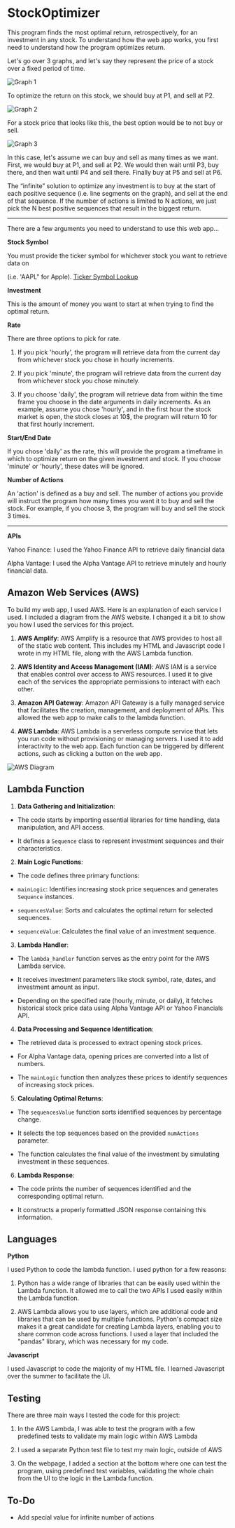 # StockOptimizer
This program finds the most optimal return, retrospectively, for an investment in any stock. To understand how the web app works, you first need to understand how the program optimizes return.

  

Let's go over 3 graphs, and let's say they represent the price of a stock over a fixed period of time.

  

![Graph 1](https://i.ibb.co/5GbRDVT/Screen-Shot-2023-08-08-at-9-23-46-PM.png)

To optimize the return on this stock, we should buy at P1, and sell at P2.

  

![Graph 2](https://i.ibb.co/WvsSCJf/Screen-Shot-2023-08-08-at-9-36-22-PM.png)

For a stock price that looks like this, the best option would be to not buy or sell.

  

![Graph 3](https://i.ibb.co/MPCCXFN/Screen-Shot-2023-08-09-at-5-14-50-PM.png)

  

In this case, let's assume we can buy and sell as many times as we want. First, we would buy at P1, and sell at P2. We would then wait until P3, buy there, and then wait until P4 and sell there. Finally buy at P5 and sell at P6.

  

The “infinite” solution to optimize any investment is to buy at the start of each positive sequence (i.e. line segments on the graph), and sell at the end of that sequence. If the number of actions is limited to N actions, we just pick the N best positive sequences that result in the biggest return.

  

---

  

There are a few arguments you need to understand to use this web app...

  

**Stock Symbol**

You must provide the ticker symbol for whichever stock you want to retrieve data on

(i.e. 'AAPL" for Apple). [Ticker Symbol Lookup](https://finance.yahoo.com/lookup/)

  

**Investment**

This is the amount of money you want to start at when trying to find the optimal return.

  

**Rate**

There are three options to pick for rate.

  

1. If you pick 'hourly', the program will retrieve data from the current day from whichever stock you chose in hourly increments.

2. If you pick 'minute', the program will retrieve data from the current day from whichever stock you chose minutely.

3. If you choose 'daily', the program will retrieve data from within the time frame you choose in the date arguments in daily increments. As an example, assume you chose 'hourly', and in the first hour the stock market is open, the stock closes at 10$, the program will return 10 for that first hourly increment.

  

**Start/End Date**

If you chose 'daily' as the rate, this will provide the program a timeframe in which to optimize return on the given investment and stock. If you choose 'minute' or 'hourly', these dates will be ignored.

  

**Number of Actions**

An 'action' is defined as a buy and sell. The number of actions you provide will instruct the program how many times you want it to buy and sell the stock. For example, if you choose 3, the program will buy and sell the stock 3 times.

  

---

  

**APIs**

Yahoo Finance: I used the Yahoo Finance API to retrieve daily financial data

Alpha Vantage: I used the Alpha Vantage API to retrieve minutely and hourly financial data.

  

## Amazon Web Services (AWS)

To build my web app, I used AWS. Here is an explanation of each service I used. I included a diagram from the AWS website. I changed it a bit to show you how I used the services for this project.

1. **AWS Amplify**: AWS Amplify is a resource that AWS provides to host all of the static web content. This includes my HTML and Javascript code I wrote in my HTML file, along with the AWS Lambda function.

2. **AWS Identity and Access Management (IAM)**: AWS IAM is a service that enables control over access to AWS resources. I used it to give each of the services the appropriate permissions to interact with each other.

3. **Amazon API Gateway**: Amazon API Gateway is a fully managed service that facilitates the creation, management, and deployment of APIs. This allowed the web app to make calls to the lambda function.

4. **AWS Lambda**: AWS Lambda is a serverless compute service that lets you run code without provisioning or managing servers. I used it to add interactivity to the web app. Each function can be triggered by different actions, such as clicking a button on the web app.

![AWS Diagram](https://i.ibb.co/VM23JBR/Screen-Shot-2023-08-09-at-11-10-21-PM.png)

  

## Lambda Function

1. **Data Gathering and Initialization**:

- The code starts by importing essential libraries for time handling, data manipulation, and API access.

- It defines a `Sequence` class to represent investment sequences and their characteristics.

2. **Main Logic Functions**:

- The code defines three primary functions:

- `mainLogic`: Identifies increasing stock price sequences and generates `Sequence` instances.

- `sequencesValue`: Sorts and calculates the optimal return for selected sequences.

- `sequenceValue`: Calculates the final value of an investment sequence.

3. **Lambda Handler**:

- The `lambda_handler` function serves as the entry point for the AWS Lambda service.

- It receives investment parameters like stock symbol, rate, dates, and investment amount as input.

- Depending on the specified rate (hourly, minute, or daily), it fetches historical stock price data using Alpha Vantage API or Yahoo Financials API.

4. **Data Processing and Sequence Identification**:

- The retrieved data is processed to extract opening stock prices.

- For Alpha Vantage data, opening prices are converted into a list of numbers.

- The `mainLogic` function then analyzes these prices to identify sequences of increasing stock prices.

5. **Calculating Optimal Returns**:

- The `sequencesValue` function sorts identified sequences by percentage change.

- It selects the top sequences based on the provided `numActions` parameter.

- The function calculates the final value of the investment by simulating investment in these sequences.

6. **Lambda Response**:

- The code prints the number of sequences identified and the corresponding optimal return.

- It constructs a properly formatted JSON response containing this information.

  

## Languages

**Python**

I used Python to code the lambda function. I used python for a few reasons:

  

1. Python has a wide range of libraries that can be easily used within the Lambda function. It allowed me to call the two APIs I used easily within the Lambda function.

2. AWS Lambda allows you to use layers, which are additional code and libraries that can be used by multiple functions. Python's compact size makes it a great candidate for creating Lambda layers, enabling you to share common code across functions. I used a layer that included the "pandas" library, which was necessary for my code.

  

**Javascript**

I used Javascript to code the majority of my HTML file. I learned Javascript over the summer to facilitate the UI.


## Testing

There are three main ways I tested the code for this project:

1.  In the AWS Lambda, I was able to test the program with a few predefined tests to validate my main logic within AWS Lambda
    
2.  I used a separate Python test file to test my main logic, outside of AWS
    
3.  On the webpage, I added a section at the bottom where one can test the program, using predefined test variables, validating the whole chain from the UI to the logic in the Lambda function.


## To-Do
- Add special value for infinite number of actions

